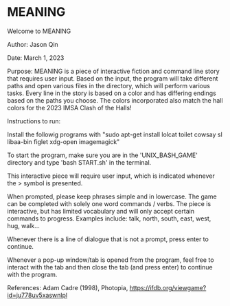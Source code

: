 # MEANING

Welcome to MEANING

Author: Jason Qin

Date: March 1, 2023

Purpose: MEANING is a piece of interactive fiction and command line story that requires user input. Based on the input, the program will take different paths and open various files in the directory, which will perform various tasks. Every line in the story is based on a color and has differing endings based on the paths you choose. The colors incorporated also match the hall colors for the 2023 IMSA Clash of the Halls!

Instructions to run:

Install the followig programs with "sudo apt-get install
lolcat
toilet
cowsay
sl
libaa-bin
figlet
xdg-open
imagemagick"

To start the program, make sure you are in the 'UNIX_BASH_GAME' directory and type 'bash START.sh' in the terminal.

This interactive piece will require user input, which is indicated whenever the > symbol is presented.

When prompted, please keep phrases simple and in lowercase. The game can be completed with solely one word commands / verbs. The piece is interactive, but has limited vocabulary and will only accept certain commands to progress. Examples include: talk, north, south, east, west, hug, walk...

Whenever there is a line of dialogue that is not a prompt, press enter to continue.

Whenever a pop-up window/tab is opened from the program, feel free to interact with the tab and then close the tab (and press enter) to continue with the program. 

References:
Adam Cadre (1998), Photopia, https://ifdb.org/viewgame?id=ju778uv5xaswnlpl
